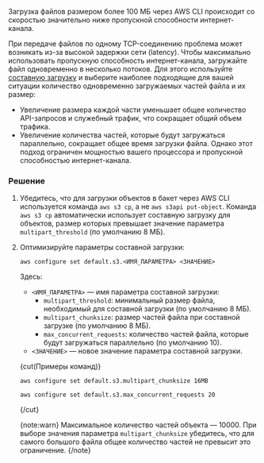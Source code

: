 Загрузка файлов размером более 100 МБ через AWS CLI происходит со скоростью значительно ниже пропускной способности интернет-канала.

При передаче файлов по одному TCP-соединению проблема может возникать из-за высокой задержки сети (latency). Чтобы максимально использовать пропускную способность интернет-канала, загружайте файл одновременно в несколько потоков. Для этого используйте [составную загрузку](/ru/storage/s3/concepts/features#object_uploading) и выберите наиболее подходящие для вашей ситуации количество одновременно загружаемых частей файла и их размер:

- Увеличение размера каждой части уменьшает общее количество API-запросов и служебный трафик, что сокращает общий объем трафика.
- Увеличение количества частей, которые будут загружаться параллельно, сокращает общее время загрузки файла. Однако этот подход ограничен мощностью вашего процессора и пропускной способностью интернет-канала.

### Решение

1. Убедитесь, что для загрузки объектов в бакет через AWS CLI используется команда `aws s3 cp`, а не `aws s3api put-object`. Команда `aws s3 cp` автоматически использует составную загрузку для объектов, размер которых превышает значение параметра `multipart_threshold` (по умолчанию 8 МБ).

1. Оптимизируйте параметры составной загрузки:

   ```console
   aws configure set default.s3.<ИМЯ_ПАРАМЕТРА> <ЗНАЧЕНИЕ>
   ```

   Здесь:

   - `<ИМЯ_ПАРАМЕТРА>` — имя параметра составной загрузки:
      - `multipart_threshold`: минимальный размер файла, необходимый для составной загрузки (по умолчанию 8 МБ).
      - `multipart_chunksize`: размер частей файла при составной загрузке (по умолчанию 8 МБ).
      - `max_concurrent_requests`: количество частей файла, которые будут загружаться параллельно (по умолчанию 10).
   - `<ЗНАЧЕНИЕ>` — новое значение параметра составной загрузки.

   {cut(Примеры команд)}

   ```console
   aws configure set default.s3.multipart_chunksize 16MB
   ```
   
   ```console
   aws configure set default.s3.max_concurrent_requests 20
   ```

   {/cut}

   {note:warn}
   Максимальное количество частей объекта — 10000. При выборе значения параметра `multipart_chunksize` убедитесь, что для самого большого файла общее количество частей не превысит это ограничение.
   {/note}